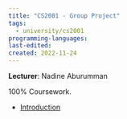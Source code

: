 ```yaml
---
title: "CS2001 - Group Project"
tags:
  - university/cs2001
programming-languages:
last-edited:
created: 2022-11-24
---
```

**Lecturer**: Nadine Aburumman

100% Coursework.

- [Introduction](notes/university/cs2001/group-project-intro-gp20.md)